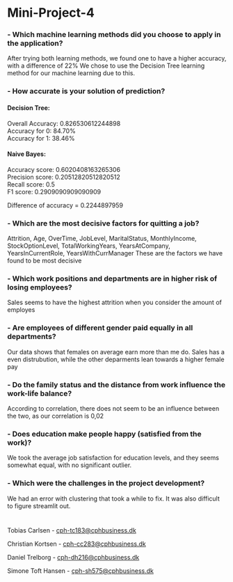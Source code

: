 # Mini-Project-4

### - Which machine learning methods did you choose to apply in the application?
After trying both learning methods, we found one to have a higher accuracy, with a difference of 22%
We chose to use the Decision Tree learning method for our machine learning due to this. 

### - How accurate is your solution of prediction?

#### Decision Tree:
Overall Accuracy: 0.826530612244898\
Accuracy for 0: 84.70%\
Accuracy for 1: 38.46%

#### Naive Bayes: 
Accuracy score:  0.6020408163265306\
Precision score:  0.20512820512820512\
Recall score:  0.5\
F1 score:  0.2909090909090909

Difference of accuracy = 0.2244897959


### - Which are the most decisive factors for quitting a job?
Attrition, Age, OverTime, JobLevel, MaritalStatus,	MonthlyIncome,	StockOptionLevel,	TotalWorkingYears,	YearsAtCompany,	YearsInCurrentRole,	YearsWithCurrManager
These are the factors we have found to be most decisive

### - Which work positions and departments are in higher risk of losing employees?
Sales seems to have the highest attrition when you consider the amount of employes

### - Are employees of different gender paid equally in all departments?
Our data shows that females on average earn more than me do. 
Sales has a even distrubution, while the other deparments lean towards a higher female pay

### - Do the family status and the distance from work influence the work-life balance?
According to correlation, there does not seem to be an influence between the two, as our correlation is 0,02

### - Does education make people happy (satisfied from the work)?
We took the average job satisfaction for education levels, and they seems somewhat equal, with no significant outlier. 

### - Which were the challenges in the project development?
We had an error with clustering that took a while to fix. It was also difficult to figure streamlit out. 

#

Tobias Carlsen - cph-tc183@cphbusiness.dk

Christian Kortsen - cph-cc283@cphbusiness.dk

Daniel Trelborg - cph-dh216@cphbusiness.dk

Simone Toft Hansen - cph-sh575@cphbusiness.dk
